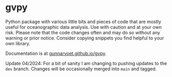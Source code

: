 # gvpy

Python package with various little bits and pieces of code that are mostly useful for oceanographic data analysis.
Use with caution and at your own risk.
Please note that the code changes often and may do so without any warning or prior notice.
Consider copying snippets you find helpful to your own library.

Documentation is at [gunnarvoet.github.io/gvpy](https://gunnarvoet.github.io/gvpy/).

Update 04/2024: For a bit of sanity I am changing to pushing updates to the `dev` branch. Changes will be occasionally merged into `main` and tagged.

